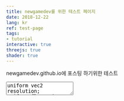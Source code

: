 ```yaml
---
title: newgamedev를 위한 테스트 페이지
date: 2018-12-22
lang: kr
ref: test-page
tags:
- tutorial
interactive: true
threejs: true
shader: true
---
```


newgamedev.github.io에 포스팅 하기위한 테스트 

<div>
<textarea class='codeeditor fragment'>
uniform vec2 resolution;
uniform float time;
        
vec3 background(vec3 light, vec3 rd)
{
	float sun = max(0.0, dot(rd, light));
	float sky = max(0.0, dot(rd, vec3(0.0, 1.0, 0.0)));
	float ground = max(0.0, -dot(rd, vec3(0.0, 1.0, 0.0)));
	return 
		(pow(sun, 256.0)+0.2*pow(sun, 2.0))*vec3(2.0, 1.6, 1.0) +
		pow(ground, 0.5)*vec3(0.4, 0.3, 0.2) +
		pow(sky, 1.0)*vec3(0.5, 0.6, 0.7);
}

vec3 Light(float iTime)
{
    return normalize(vec3(sin(iTime), 0.6, cos(iTime)));
}

void main() {
    vec2 uv = 2.0 * (gl_FragCoord.xy / resolution.xy) -1.0;
    vec3 ray = vec3(0.0, 0.0, -3.0);    
    vec3 direction = normalize(vec3(uv, 1.0));      
    vec3 Light = Light(time);
    vec3 col = background(Light, direction);
     
    // Output to screen
    gl_FragColor = vec4(vec3(col), 1.0);
}
</textarea>
</div>

